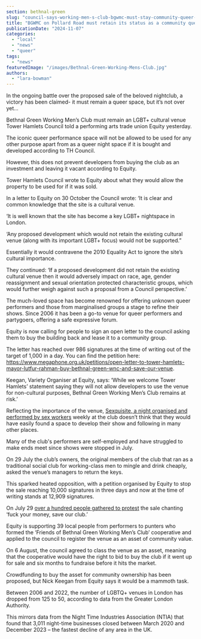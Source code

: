 ```yaml
---
section: bethnal-green
slug: "council-says-working-men-s-club-bgwmc-must-stay-community-queer-venue"
title: "BGWMC on Pollard Road must retain its status as a community queer space if bought says Council"
publicationDate: "2024-11-07"
categories: 
  - "local"
  - "news"
  - "queer"
tags: 
  - "news"
featuredImage: "/images/Bethnal-Green-Working-Mens-Club.jpg"
authors: 
  - "lara-bowman"
---
```


In the ongoing battle over the proposed sale of the beloved nightclub, a victory has been claimed- it must remain a queer space, but it’s not over yet…  

Bethnal Green Working Men’s Club must remain an LGBT+ cultural venue Tower Hamlets Council told a performing arts trade union Equity yesterday.

The iconic queer performance space will not be allowed to be used for any other purpose apart from as a queer night space if it is bought and developed according to TH Council. 

However, this does not prevent developers from buying the club as an investment and leaving it vacant according to Equity. 

Tower Hamlets Council wrote to Equity about what they would allow the property to be used for if it was sold.

In a letter to Equity on 30 October the Council wrote: ‘It is clear and common knowledge that the site is a cultural venue. 

‘It is well known that the site has become a key LGBT+ nightspace in London.

‘Any proposed development which would not retain the existing cultural venue (along with its important LGBT+ focus) would not be supported.”

Essentially it would contravene the 2010 Equality Act to ignore the site’s cultural importance.

They continued: ‘If a proposed development did not retain the existing cultural venue then it would adversely impact on race, age, gender reassignment and sexual orientation protected characteristic groups, which would further weigh against such a proposal from a Council perspective.’ 

The much-loved space has become renowned for offering unknown queer performers and those from marginalised groups a stage to refine their shows. Since 2006 it has been a go-to venue for queer performers and partygoers, offering a safe expressive forum.  

Equity is now calling for people to sign an open letter to the council asking them to buy the building back and lease it to a community group. 

The letter has reached over 986 signatures at the time of writing out of the target of 1,000 in a day. You can find the petition here: https://www.megaphone.org.uk/petitions/open-letter-to-tower-hamlets-mayor-lutfur-rahman-buy-bethnal-green-wnc-and-save-our-venue.

Keegan, Variety Organiser at Equity, says: ‘While we welcome Tower Hamlets’ statement saying they will not allow developers to use the venue for non-cultural purposes, Bethnal Green Working Men’s Club remains at risk.’

Reflecting the importance of the venue, [Sexquisite, a night organised and performed by sex workers](https://bethnalgreenlondon.co.uk/sexquisite-sex-workers-cabaret-bethnal-green-working-mens-club/) weekly at the club doesn’t think that they would have easily found a space to develop their show and following in many other places. 

Many of the club's performers are self-employed and have struggled to make ends meet since shows were stopped in July. 

On 29 July the club’s owners, the original members of the club that ran as a traditional social club for working-class men to mingle and drink cheaply, asked the venue’s managers to return the keys. 

This sparked heated opposition, with a petition organised by Equity to stop the sale reaching 10,000 signatures in three days and now at the time of writing stands at 12,909 signatures.

On July 29 [over a hundred people gathered to protest](https://www.bbc.co.uk/news/articles/cn09wx3y5qpo) the sale chanting ‘fuck your money, save our club.’ 

Equity is supporting 39 local people from performers to punters who formed the ‘Friends of Bethnal Green Working Men’s Club’ cooperative and applied to the council to register the venue as an asset of community value. 

On 6 August, the council agreed to class the venue as an asset, meaning that the cooperative would have the right to bid to buy the club if it went up for sale and six months to fundraise before it hits the market. 

Crowdfunding to buy the asset for community ownership has been proposed, but Nick Keegan from Equity says it would be a mammoth task. 

Between 2006 and 2022, the number of LGBTQ+ venues in London has dropped from 125 to 50, according to data from the Greater London Authority. 

This mirrors data from the Night Time Industries Association (NTIA) that found that 3,011 night-time businesses closed between March 2020 and December 2023 – the fastest decline of any area in the UK.
